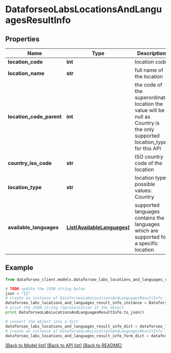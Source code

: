 # DataforseoLabsLocationsAndLanguagesResultInfo


## Properties

Name | Type | Description | Notes
------------ | ------------- | ------------- | -------------
**location_code** | **int** | location code | [optional] 
**location_name** | **str** | full name of the location | [optional] 
**location_code_parent** | **int** | the code of the superordinate location the value will be null as Country is the only supported location_type for this API | [optional] 
**country_iso_code** | **str** | ISO country code of the location | [optional] 
**location_type** | **str** | location type possible values: Country | [optional] 
**available_languages** | [**List[AvailableLanguages]**](AvailableLanguages.md) | supported languages contains the languages which are supported for a specific location | [optional] 

## Example

```python
from dataforseo_client.models.dataforseo_labs_locations_and_languages_result_info import DataforseoLabsLocationsAndLanguagesResultInfo

# TODO update the JSON string below
json = "{}"
# create an instance of DataforseoLabsLocationsAndLanguagesResultInfo from a JSON string
dataforseo_labs_locations_and_languages_result_info_instance = DataforseoLabsLocationsAndLanguagesResultInfo.from_json(json)
# print the JSON string representation of the object
print DataforseoLabsLocationsAndLanguagesResultInfo.to_json()

# convert the object into a dict
dataforseo_labs_locations_and_languages_result_info_dict = dataforseo_labs_locations_and_languages_result_info_instance.to_dict()
# create an instance of DataforseoLabsLocationsAndLanguagesResultInfo from a dict
dataforseo_labs_locations_and_languages_result_info_form_dict = dataforseo_labs_locations_and_languages_result_info.from_dict(dataforseo_labs_locations_and_languages_result_info_dict)
```
[[Back to Model list]](../README.md#documentation-for-models) [[Back to API list]](../README.md#documentation-for-api-endpoints) [[Back to README]](../README.md)


